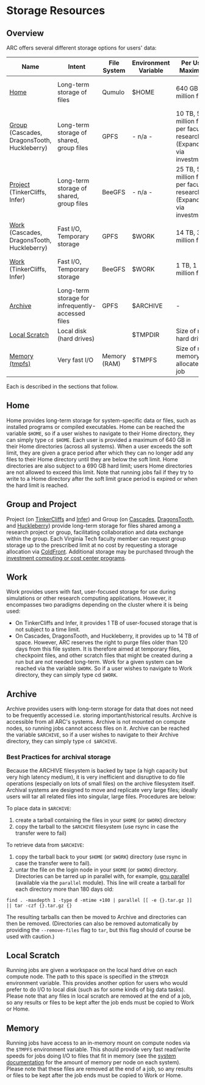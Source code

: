 # Storage Resources

## Overview

ARC offers several different storage options for users\' data: 

| Name | Intent | File System | Environment Variable | Per User Maximum | Data Lifespan | Available On |
|------|--------|-------------|----------------------|------------------|---------------|--------------|
| [Home](#home) | Long-term storage of files | Qumulo | $HOME | 640 GB 1 million files | Unlimited | Login and Compute Nodes |
| [Group](#group) (Cascades, DragonsTooth, Huckleberry) | Long-term storage of shared, group files | GPFS | - n/a - | 10 TB, 5 million files per faculty researcher (Expandable via investment) | Unlimited | Login and Compute Nodes |
| [Project](#group) (TinkerCliffs, Infer) | Long-term storage of shared, group files | BeeGFS | - n/a - | 25 TB, 5 million files per faculty researcher (Expandable via investment) | Unlimited | Login and Compute Nodes |
| [Work](#work) (Cascades, DragonsTooth, Huckleberry) | Fast I/O, Temporary storage | GPFS | $WORK | 14 TB, 3 million files | 120 days | Login and Compute Nodes |
| [Work](#work) (TinkerCliffs, Infer) | Fast I/O, Temporary storage | BeeGFS | $WORK | 1 TB, 1 million files | Unlimited | Login and Compute Nodes |
| [Archive](#archive) | Long-term storage for infrequently-accessed files | GPFS | $ARCHIVE | - | Unlimited | Login Nodes |
| [Local Scratch](#tmpdir) | Local disk (hard drives) |  | $TMPDIR | Size of node hard drive | Length of Job | Compute Nodes |
| [Memory (tmpfs)](#tmpfs) | Very fast I/O | Memory (RAM) | $TMPFS | Size of node memory allocated to job | Length of Job | Compute Nodes |

Each is described in the sections that follow. 

## <a name="home"></a>Home

Home provides long-term storage for system-specific data or files, such as installed programs or compiled executables. Home can be reached the variable `$HOME`, so if a user wishes to navigate to their Home directory, they can simply type `cd $HOME`. Each user is provided a maximum of 640 GB in their Home directories (across all systems). When a user exceeds the soft limit, they are given a grace period after which they can no longer add any files to their Home directory until they are below the soft limit. Home directories are also subject to a 690 GB hard limit; users Home directories are not allowed to exceed this limit. Note that running jobs fail if they try to write to a Home directory after the soft limit grace period is expired or when the hard limit is reached. 

## <a name="group"></a>Group and Project

Project (on [TinkerCliffs](/tinkercliffs) and [Infer](/infer)) and Group (on [Cascades](/cascades), [DragonsTooth](/dragonstooth), and [Huckleberry](/huckleberry)) provide long-term storage for files shared among a research project or group, facilitating collaboration and data exchange within the group. Each Virginia Tech faculty member can request group storage up to the prescribed limit at no cost by requesting a storage allocation via [ColdFront](https://coldfront.arc.vt.edu). Additional storage may be purchased through the [investment computing or cost center programs](/arc-investment-computing-and-cost-center/). 

## <a name="scratch"></a><a name="work"></a>Work

Work provides users with fast, user-focused storage for use during simulations or other research computing applications. However, it encompasses two paradigms depending on the cluster where it is being used: 
- On TinkerCliffs and Infer, it provides 1 TB of user-focused storage that is not subject to a time limit. 
- On Cascades, DragonsTooth, and Huckleberry, it provides up to 14 TB of space. However, ARC reserves the right to purge files older than 120 days from this file system. It is therefore aimed at temporary files, checkpoint files, and other scratch files that might be created during a run but are not needed long-term. Work for a given system can be reached via the variable `$WORK`. So if a user wishes to navigate to Work directory, they can simply type cd `$WORK`. 

## <a name="share"></a><a name="archive"></a>Archive

Archive provides users with long-term storage for data that does not need to be frequently accessed i.e. storing important/historical results. Archive is accessible from all ARC\'s systems.  Archive is not mounted on compute nodes, so running jobs cannot access files on it. Archive can be reached the variable `$ARCHIVE`, so if a user wishes to navigate to their Archive directory, they can simply type `cd $ARCHIVE`. 

### <a name="archivebestpractice"></a>Best Practices for archival storage

Because the ARCHIVE filesystem is backed by tape (a high capacity but very high latency medium), it is very inefficient and disruptive to do file operations (especially on lots of small files) on the archive filesystem itself. Archival systems are designed to move and replicate very large files; ideally users will tar all related files into singular, large files. Procedures are below: 

To place data in `$ARCHIVE`: 
1. create a tarball containing the files in your `$HOME` (or `$WORK`) directory
2. copy the tarball to the `$ARCHIVE` filesystem (use rsync in case the transfer were to fail)

To retrieve data from `$ARCHIVE`: 
1. copy the tarball back to your `$HOME` (or `$WORK`) directory (use rsync in case the transfer were to fail). 
2. untar the file on the login node in your `$HOME` (or `$WORK`) directory. Directories can be tarred up in parallel with, for example, [gnu parallel](https://www.gnu.org/software/parallel/) (available via the `parallel` module). This line will create a tarball for each directory more than 180 days old: 
```
find . -maxdepth 1 -type d -mtime +180 | parallel [[ -e {}.tar.gz ]] || tar -czf {}.tar.gz {}
```

The resulting tarballs can then be moved to Archive and directories can then be removed. (Directories can also be removed automatically by providing the `--remove-files` flag to `tar`, but this flag should of course be used with caution.) 

## <a name="tmpdir"></a>Local Scratch

Running jobs are given a workspace on the local hard drive on each compute node. The path to this space is specified in the `$TMPDIR` environment variable. This provides another option for users who would prefer to do I/O to local disk (such as for some kinds of big data tasks). Please note that any files in local scratch are removed at the end of a job, so any results or files to be kept after the job ends must be copied to Work or Home. 

## Memory

Running jobs have access to an in-memory mount on compute nodes via the `$TMPFS` environment variable. This should provide very fast read/write speeds for jobs doing I/O to files that fit in memory (see the [system documentation](/computing) for the amount of memory per node on each system). Please note that these files are removed at the end of a job, so any results or files to be kept after the job ends must be copied to Work or Home.
